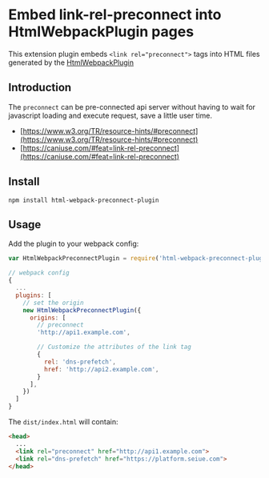 # Embed link-rel-preconnect into HtmlWebpackPlugin pages

This extension plugin embeds `<link rel="preconnect">` tags into HTML files generated by the [HtmlWebpackPlugin](https://github.com/jantimon/html-webpack-plugin)

## Introduction

The `preconnect` can be pre-connected api server without having to wait for javascript loading and execute request, save a little user time.

- [https://www.w3.org/TR/resource-hints/#preconnect](https://www.w3.org/TR/resource-hints/#preconnect)
- [https://caniuse.com/#feat=link-rel-preconnect](https://caniuse.com/#feat=link-rel-preconnect)

## Install

```
npm install html-webpack-preconnect-plugin
```

## Usage

Add the plugin to your webpack config:

```javascript
var HtmlWebpackPreconnectPlugin = require('html-webpack-preconnect-plugin');

// webpack config
{
  ...
  plugins: [
    // set the origin
    new HtmlWebpackPreconnectPlugin({
      origins: [
        // preconnect
        'http://api1.example.com',

        // Customize the attributes of the link tag
        {
          rel: 'dns-prefetch',
          href: 'http://api2.example.com',
        }
      ],
    })
  ]
}
```

The `dist/index.html` will contain:

```html
<head>
  ...
  <link rel="preconnect" href="http://api1.example.com">
  <link rel="dns-prefetch" href="https://platform.seiue.com">
</head>
```
